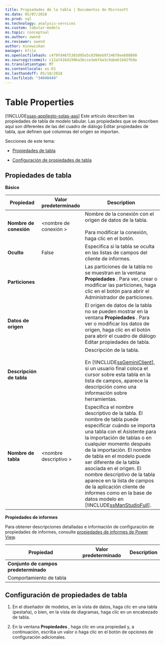 ```yaml
---
title: Propiedades de la tabla | Documentos de Microsoft
ms.date: 05/07/2018
ms.prod: sql
ms.technology: analysis-services
ms.custom: tabular-models
ms.topic: conceptual
ms.author: owend
ms.reviewer: owend
author: minewiskan
manager: kfile
ms.openlocfilehash: c479fd46f5303d95e5c0390eb97246f8eeb08890
ms.sourcegitcommit: c12a7416d1996a3bcce3ebf4a3c9abe61b02fb9e
ms.translationtype: MT
ms.contentlocale: es-ES
ms.lasthandoff: 05/10/2018
ms.locfileid: "34040449"
---
```

# <a name="table-properties"></a>Table Properties 
[!INCLUDE[ssas-appliesto-sqlas-aas](../../includes/ssas-appliesto-sqlas-aas.md)]
  Este artículo describen las propiedades de tabla de modelo tabular. Las propiedades que se describen aquí son diferentes de las del cuadro de diálogo Editar propiedades de tabla, que definen qué columnas del origen se importan.  
  
 Secciones de este tema:  
  
-   [Propiedades de tabla](#bkmk_properties)  
  
-   [Configuración de propiedades de tabla](#bkmk_config_prop)  
  
##  <a name="bkmk_properties"></a> Propiedades de tabla  
 **Básico**  
  
|Propiedad|Valor predeterminado|Description|  
|--------------|---------------------|-----------------|  
|**Nombre de conexión**|\<nombre de conexión >|Nombre de la conexión con el origen de datos de la tabla.<br /><br /> Para modificar la conexión, haga clic en el botón.|  
|**Oculto**|False|Especifica si la tabla se oculta en las listas de campos del cliente de informes.|  
|**Particiones**||Las particiones de la tabla no se muestran en la ventana **Propiedades** . Para ver, crear o modificar las particiones, haga clic en el botón para abrir el Administrador de particiones.|  
|**Datos de origen**||El origen de datos de la tabla no se pueden mostrar en la ventana **Propiedades** . Para ver o modificar los datos de origen, haga clic en el botón para abrir el cuadro de diálogo Editar propiedades de tabla.|  
|**Descripción de tabla**||Descripción de la tabla.<br /><br /> En [!INCLUDE[ssGeminiClient](../../includes/ssgeminiclient-md.md)], si un usuario final coloca el cursor sobre esta tabla en la lista de campos, aparece la descripción como una información sobre herramientas.|  
|**Nombre de tabla**|\<nombre descriptivo >|Especifica el nombre descriptivo de la tabla. El nombre de tabla puede especificar cuándo se importa una tabla con el Asistente para la importación de tablas o en cualquier momento después de la importación. El nombre de tabla en el modelo puede ser diferente de la tabla asociada en el origen. El nombre descriptivo de la tabla aparece en la lista de campos de la aplicación cliente de informes como en la base de datos modelo en [!INCLUDE[ssManStudioFull](../../includes/ssmanstudiofull-md.md)].|  
  
 **Propiedades de informes**  
  
 Para obtener descripciones detalladas e información de configuración de propiedades de informes, consulte [propiedades de informes de Power View](../../analysis-services/tabular-models/power-view-reporting-properties-ssas-tabular.md).  
  
|Propiedad|Valor predeterminado|Description|  
|--------------|---------------------|-----------------|  
|**Conjunto de campos predeterminado**|||  
|Comportamiento de tabla|||  
  
##  <a name="bkmk_config_prop"></a> Configuración de propiedades de tabla  
  
1.  En el diseñador de modelos, en la vista de datos, haga clic en una tabla (pestaña), o bien, en la vista de diagramas, haga clic en un encabezado de tabla.  
  
2.  En la ventana **Propiedades** , haga clic en una propiedad y, a continuación, escriba un valor o haga clic en el botón de opciones de configuración adicionales.  
  
  
